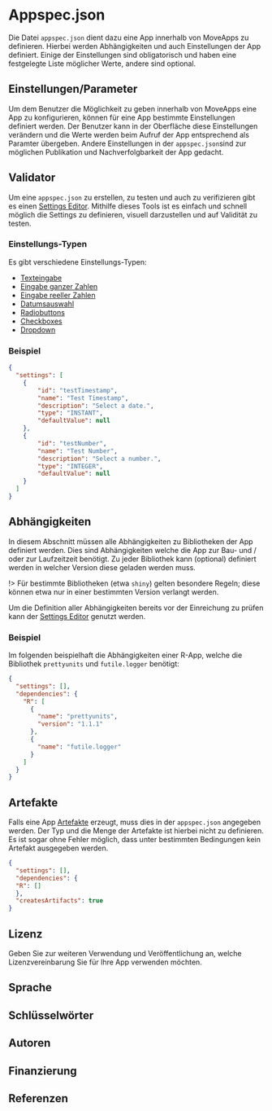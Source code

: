 # Appspec.json

Die Datei `appspec.json` dient dazu eine App innerhalb von MoveApps zu definieren. Hierbei werden Abhängigkeiten und auch Einstellungen der App definiert. Einige der Einstellungen sind obligatorisch und haben eine festgelegte Liste möglicher Werte, andere sind optional.


## Einstellungen/Parameter 

Um dem Benutzer die Möglichkeit zu geben innerhalb von MoveApps eine App zu konfigurieren, können für eine App bestimmte Einstellungen definiert werden.
Der Benutzer kann in der Oberfläche diese Einstellungen verändern und die Werte werden beim Aufruf der App entsprechend als Paramter übergeben. Andere Einstellungen in der `appspec.json`sind zur möglichen Publikation und Nachverfolgbarkeit der App gedacht.

## Validator

Um eine `appspec.json` zu erstellen, zu testen und auch zu verifizieren gibt es einen [Settings Editor](/apps/settingseditor ':ignore'). Mithilfe dieses Tools ist es einfach und schnell möglich die Settings zu definieren, visuell darzustellen und auf Validität zu testen.

### Einstellungs-Typen
Es gibt verschiedene Einstellungs-Typen: 
- [Texteingabe](de/string.md)
- [Eingabe ganzer Zahlen](de/integer.md)
- [Eingabe reeller Zahlen](de/double.md)
- [Datumsauswahl](de/instant.md)
- [Radiobuttons](de/radiobuttons.md)
- [Checkboxes](de/checkbox.md)
- [Dropdown](de/dropdown.md)


### Beispiel

```json
{
  "settings": [
    {
        "id": "testTimestamp",
        "name": "Test Timestamp",
        "description": "Select a date.",
        "type": "INSTANT",
        "defaultValue": null
    },
    {
        "id": "testNumber",
        "name": "Test Number",
        "description": "Select a number.",
        "type": "INTEGER",
        "defaultValue": null
    }
  ]
}
```
## Abhängigkeiten

In diesem Abschnitt müssen alle Abhängigkeiten zu Bibliotheken der App definiert werden. Dies sind Abhängigkeiten welche die App zur Bau- und / oder zur Laufzeitzeit benötigt. Zu jeder Bibliothek kann (optional) definiert werden in welcher Version diese geladen werden muss.

!> Für bestimmte Bibliotheken (etwa `shiny`) gelten besondere Regeln; diese können etwa nur in einer bestimmten Version verlangt werden.

Um die Definition aller Abhängigkeiten bereits vor der Einreichung zu prüfen kann der [Settings Editor](apps/settingseditor) genutzt werden.

### Beispiel 

Im folgenden beispielhaft die Abhängigkeiten einer R-App, welche die Bibliothek `prettyunits` und `futile.logger` benötigt:

```json
{
  "settings": [],
  "dependencies": {
    "R": [
      {
        "name": "prettyunits",
        "version": "1.1.1" 
      },
      {
        "name": "futile.logger"
      }
    ]
  }
}
```

## Artefakte
Falls eine App [Artefakte](de/copilot-r-sdk.md#Artefakte) erzeugt, muss dies in der `appspec.json` angegeben werden. Der Typ und die Menge der Artefakte ist hierbei nicht zu definieren. Es ist sogar ohne Fehler möglich, dass unter bestimmten Bedingungen kein Artefakt ausgegeben werden.
```json
{
  "settings": [],
  "dependencies": {
  "R": []
  },
  "createsArtifacts": true
}
```

## Lizenz
Geben Sie zur weiteren Verwendung und Veröffentlichung an, welche Lizenzvereinbarung Sie für Ihre App verwenden möchten.

## Sprache


## Schlüsselwörter


## Autoren


## Finanzierung


## Referenzen



